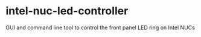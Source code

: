 # intel-nuc-led-controller
GUI and command line tool to control the front panel LED ring on Intel NUCs
